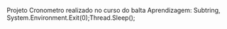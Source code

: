 Projeto Cronometro realizado no curso do balta 
Aprendizagem: Subtring, System.Environment.Exit(0);Thread.Sleep();